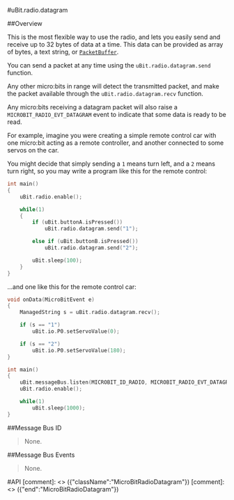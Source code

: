#uBit.radio.datagram

##Overview

This is the most flexible way to use the radio, and lets you easily send and receive up to 32 bytes of data at a time.
This data can be provided as array of bytes, a text string, or [`PacketBuffer`](../data-types/packetbuffer.md).

You can send a packet at any time using the `uBit.radio.datagram.send` function.

Any other micro:bits in range will detect the transmitted packet, and make the packet available through the
`uBit.radio.datagram.recv` function.

Any micro:bits receiving a datagram packet will also raise a `MICROBIT_RADIO_EVT_DATAGRAM` event to indicate
that some data is ready to be read.

For example, imagine you were creating a simple remote control car with one micro:bit acting as a remote controller, and another connected to some servos on the car.

You might decide that simply sending a `1` means turn left, and a `2` means turn right, so you may write a program like this for the remote control:

```cpp
int main()
{
    uBit.radio.enable();

    while(1)
    {
        if (uBit.buttonA.isPressed())
            uBit.radio.datagram.send("1");

        else if (uBit.buttonB.isPressed())
            uBit.radio.datagram.send("2");

        uBit.sleep(100);
    }
}
```

...and one like this for the remote control car:


```cpp
void onData(MicroBitEvent e)
{
    ManagedString s = uBit.radio.datagram.recv();

    if (s == "1")
        uBit.io.P0.setServoValue(0);

    if (s == "2")
        uBit.io.P0.setServoValue(180);
}

int main()
{
    uBit.messageBus.listen(MICROBIT_ID_RADIO, MICROBIT_RADIO_EVT_DATAGRAM, onData);
    uBit.radio.enable();

    while(1)
        uBit.sleep(1000);
}
```

##Message Bus ID

> None.

##Message Bus Events

> None.

#API
[comment]: <> ({"className":"MicroBitRadioDatagram"})
[comment]: <> ({"end":"MicroBitRadioDatagram"})
